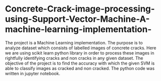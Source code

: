 # Concrete-Crack-image-processing-using-Support-Vector-Machine-A-machine-learning-implementation-
The project is a Machine Learning implementation. The purpose is to analyze dataset which consists of labelled images of concrete cracks. Here we are using scikit learn python library in order to process these images in rightfully identifying cracks and non cracks in any given dataset. The objective of the project is to find the accuracy with which the given SVM is able to classify images as cracked and non cracked.
The python code was written in jupyter notebook.

